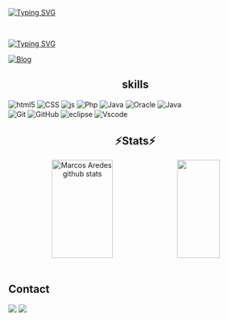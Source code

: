 [![Typing SVG](https://readme-typing-svg.demolab.com?font=Grape+Nuts&size=28&duration=3500&pause=994&center=true&vCenter=true&random=true&width=435&lines=Ol%C3%A1%F0%9F%91%8B+%2C+sou+o+Marcos)](https://git.io/typing-svg)

<br>

[![Typing SVG](https://readme-typing-svg.demolab.com?font=Grape+Nuts&pause=1000&repeat=false&random=false&width=435&lines=-+%F0%9F%91%A8%F0%9F%8F%BB%E2%80%8D%F0%9F%92%BB+Developer%2FSoftware+Engineer)](https://git.io/typing-svg)
<br>


[![Blog](https://img.shields.io/website?label=MASS&style=for-the-badge&url=https://m4ss.netlify.app/)](https://m4ss.netlify.app/)



 <h2 align="center" >skills</h2>
 
 <div>
<img align="center" alt="html5" src="https://img.shields.io/badge/HTML5-black?style=for-the-badge&logo=html5&logoColor=white" />
<img align="center" alt="CSS" src="https://img.shields.io/badge/Css3-black?style=for-the-badge&logo=css3&logoColor=white" /> 
<img align="center" alt="js" src="https://img.shields.io/badge/JavaScript-black?style=for-the-badge&logo=javascript&logoColor=white" />
<img align="center" alt="Php" src="https://img.shields.io/badge/PHP-black?style=for-the-badge&logo=php&logoColor=white" />
<img align="center" alt="Java" src="https://img.shields.io/badge/python-black?style=for-the-badge&logo=python&logoColor=white" />
<img align="center" alt="Oracle" src="https://img.shields.io/badge/ORACLE-black?style=for-the-badge&logo=oracle&logoColor=white" />
<img align="center" alt="Java" src="https://img.shields.io/badge/mysql-black?style=for-the-badge&logo=mysql&logoColor=white" />
 </div>

 <div>
<img align="center" alt="Git" src="https://img.shields.io/badge/git-black?style=for-the-badge&logo=git&logoColor=white" />
<img align="center" alt="GitHub" src="https://img.shields.io/badge/github-black?style=for-the-badge&logo=github&logoColor=white" />
<img align="center" alt="eclipse" src="https://img.shields.io/badge/eclipse-black?style=for-the-badge&logo=eclipse&logoColor=white" />
<img align="center" alt="Vscode" src="https://img.shields.io/badge/Vscode-black?style=for-the-badge&logo=visualstudiocode&logoColor=white" />
 </div> 
 




 <h2 align="center" >⚡Stats⚡</h2>

<div align="center">  
  <img width="49%" height="195px" src="https://github-readme-stats.vercel.app/api?username=MarcosAredes&show_icons=true&count_private=true&hide_border=true&title_color=00bfbf&icon_color=00bfbf&text_color=c9d1d9&bg_color=0d1117" alt="Marcos Aredes github stats" /> 
  <img width="41%" height="195px" src="https://github-readme-stats.vercel.app/api/top-langs/?username=MarcosAredes&layout=compact&hide_border=true&title_color=00bfbf&text_color=00bfbf&bg_color=0d1117" />
</div>

<br>


## Contact

<a href = "mailto:marcosaredessantos@gmail.com"><img src="https://img.shields.io/badge/-Gmail-%23333?style=for-the-badge&logo=gmail&logoColor=white" target="_blank"></a>
<a href="https://www.linkedin.com/in/marcos-aredes/" target="_blank"><img src="https://img.shields.io/badge/-LinkedIn-%230077B5?style=for-the-badge&logo=linkedin&logoColor=white" target="_blank"></a> 
